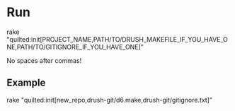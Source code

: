 Run
====

  rake "quilted:init[PROJECT_NAME,PATH/TO/DRUSH_MAKEFILE_IF_YOU_HAVE_ONE,PATH/TO/GITIGNORE_IF_YOU_HAVE_ONE]"

No spaces after commas!

Example
-------

  rake "quilted:init[new_repo,drush-git/d6.make,drush-git/gitignore.txt]"